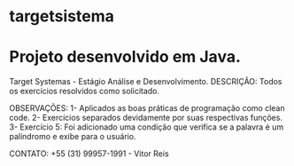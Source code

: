 # targetsistema
Projeto desenvolvido em Java.
=======
Target Systemas - Estágio Análise e Desenvolvimento.
DESCRIÇÃO:
Todos os exercícios resolvidos como solicitado.

OBSERVAÇÕES:
1- Aplicados as boas práticas de programação como clean code.
2- Exercícios separados devidamente por suas respectivas funções.
3- Exercício 5: Foi adicionado uma condição que verifica se a palavra é um palíndromo e exibe para o usuário.

CONTATO:
+55 (31) 99957-1991 - Vitor Reis

